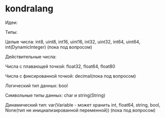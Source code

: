 # kondralang

Идеи:

Типы:

Целые числа: int8, uint8, int16, uint16, int32, uint32, int64, uint64, int(DynamicInteger) (пока под вопросом)

Действительные числа:

Числа с плавающей точкой: float32, float64, float80

Числа с фиксированной точкой: decimal(пока под вопросом)

Логический тип данных: bool

Символьные типы данных: char и string(String)

Динамический тип: var(Variable - может хранить int, float64, string, bool, None(тип не инициализированной переменной)) (пока под вопросом)
